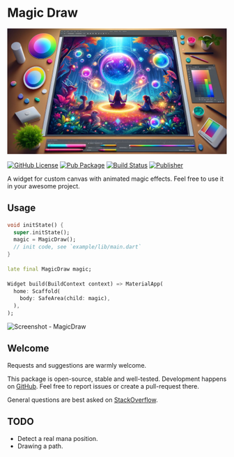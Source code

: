 # Magic Draw

![Cover - MagicDraw](https://raw.githubusercontent.com/signmotion/magic_draw/master/images/cover.webp)

[![GitHub License](https://img.shields.io/badge/license-MIT-blue.svg)](https://opensource.org/licenses/MIT)
[![Pub Package](https://img.shields.io/badge/doc-magic_draw-blue)](https://pub.dartlang.org/packages/magic_draw)
[![Build Status](https://github.com/signmotion/magic_draw/actions/workflows/dart-ci.yml/badge.svg)](https://github.com/signmotion/magic_draw/actions/workflows/dart-ci.yml)
[![Publisher](https://img.shields.io/pub/publisher/magic_draw)](https://pub.dev/publishers/syrokomskyi.com)

A widget for custom canvas with animated magic effects.
Feel free to use it in your awesome project.

## Usage

```dart
void initState() {
  super.initState();
  magic = MagicDraw();
  // init code, see `example/lib/main.dart`
}

late final MagicDraw magic;

Widget build(BuildContext context) => MaterialApp(
  home: Scaffold(
    body: SafeArea(child: magic),
  ),
);
```

![Screenshot - MagicDraw](https://raw.githubusercontent.com/signmotion/magic_draw/master/images/screenshots/1.gif)

## Welcome

Requests and suggestions are warmly welcome.

This package is open-source, stable and well-tested. Development happens on
[GitHub](https://github.com/signmotion/magic_draw). Feel free to report issues
or create a pull-request there.

General questions are best asked on
[StackOverflow](https://stackoverflow.com/questions/tagged/magic_draw).

## TODO

- Detect a real mana position.
- Drawing a path.

